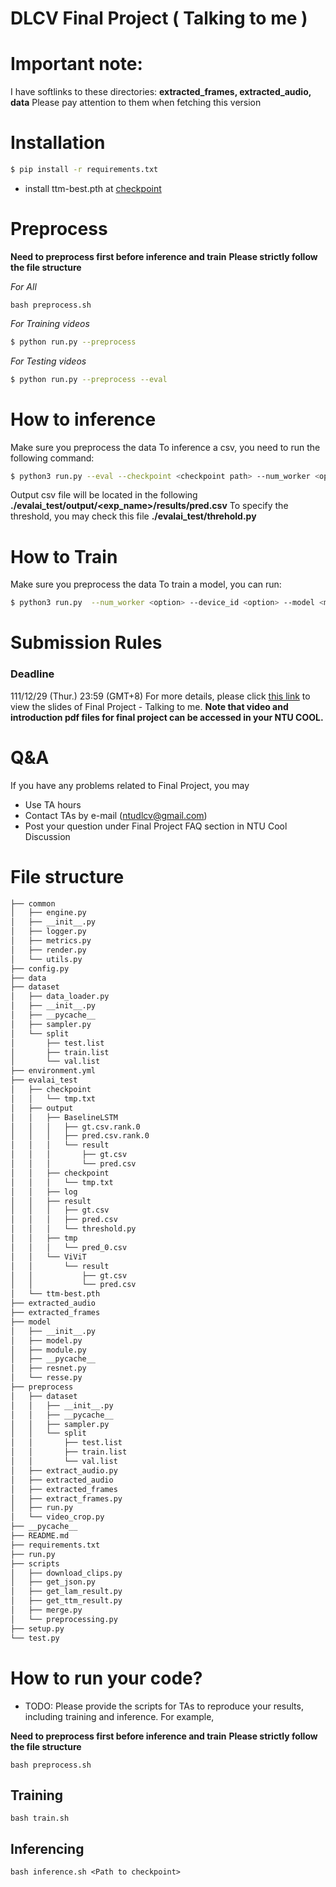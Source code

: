 # DLCV Final Project ( Talking to me )
# Important note:
I have softlinks to these directories: **extracted_frames, extracted_audio, data**
Please pay attention to them when fetching this version

# Installation
```bash script=
$ pip install -r requirements.txt
```
- install ttm-best.pth at [checkpoint](https://drive.google.com/drive/folders/1MGrhm3J1dKoWPSL3RvC3qb3QeiIqe9vi?usp=sharing)

# Preprocess
**Need to preprocess first before inference and train**
**Please strictly follow the file structure**

*For All*
```shell script=
bash preprocess.sh
```
*For Training videos*
```bash script=
$ python run.py --preprocess 
```

*For Testing videos*
```bash script=
$ python run.py --preprocess --eval
```


# How to inference 
Make sure you preprocess the data
To inference a csv, you need to run the following command:
```bash script= 
$ python3 run.py --eval --checkpoint <checkpoint path> --num_worker <option> --device_id <option> --model <model name - BaselineLSTM or ViViT>
```
Output csv file will be located in the following **./evalai_test/output/<exp_name>/results/pred.csv**
To specify the threshold, you may check this file **./evalai_test/threhold.py**

# How to Train
Make sure you preprocess the data
To train a model, you can run:
```bash script= 
$ python3 run.py  --num_worker <option> --device_id <option> --model <model name - BaselineLSTM or ViViT> --batch_size <batch size> --img_size <image size> --maxframe <maxframe>
```


# Submission Rules
### Deadline
111/12/29 (Thur.) 23:59 (GMT+8)
For more details, please click [this link](https://docs.google.com/presentation/d/1Y-gwBmucYgbWLLk-u6coHi7LybFLXgA9gV8KiOiKShI/edit?usp=sharing) to view the slides of Final Project - Talking to me. **Note that video and introduction pdf files for final project can be accessed in your NTU COOL.**
    
# Q&A
If you have any problems related to Final Project, you may
- Use TA hours
- Contact TAs by e-mail ([ntudlcv@gmail.com](mailto:ntudlcv@gmail.com))
- Post your question under Final Project FAQ section in NTU Cool Discussion

# File structure
```bash
├── common
│   ├── engine.py
│   ├── __init__.py
│   ├── logger.py
│   ├── metrics.py
│   ├── render.py
│   └── utils.py
├── config.py
├── data 
├── dataset
│   ├── data_loader.py
│   ├── __init__.py
│   ├── __pycache__
│   ├── sampler.py
│   └── split
│       ├── test.list
│       ├── train.list
│       └── val.list
├── environment.yml
├── evalai_test
│   ├── checkpoint
│   │   └── tmp.txt
│   ├── output
│   │   ├── BaselineLSTM
│   │   │   ├── gt.csv.rank.0
│   │   │   ├── pred.csv.rank.0
│   │   │   └── result
│   │   │       ├── gt.csv
│   │   │       └── pred.csv
│   │   ├── checkpoint
│   │   │   └── tmp.txt
│   │   ├── log
│   │   ├── result
│   │   │   ├── gt.csv
│   │   │   ├── pred.csv
│   │   │   └── threshold.py 
│   │   ├── tmp
│   │   │   └── pred_0.csv
│   │   └── ViViT
│   │       └── result
│   │           ├── gt.csv
│   │           └── pred.csv
│   └── ttm-best.pth
├── extracted_audio 
├── extracted_frames 
├── model
│   ├── __init__.py
│   ├── model.py
│   ├── module.py
│   ├── __pycache__
│   ├── resnet.py
│   └── resse.py
├── preprocess
│   ├── dataset
│   │   ├── __init__.py
│   │   ├── __pycache__
│   │   ├── sampler.py
│   │   └── split
│   │       ├── test.list
│   │       ├── train.list
│   │       └── val.list
│   ├── extract_audio.py
│   ├── extracted_audio 
│   ├── extracted_frames 
│   ├── extract_frames.py
│   ├── run.py
│   └── video_crop.py
├── __pycache__
├── README.md
├── requirements.txt
├── run.py
├── scripts
│   ├── download_clips.py
│   ├── get_json.py
│   ├── get_lam_result.py
│   ├── get_ttm_result.py
│   ├── merge.py
│   └── preprocessing.py
├── setup.py
└── test.py
```
# How to run your code?
* TODO: Please provide the scripts for TAs to reproduce your results, including training and inference. For example, 

**Need to preprocess first before inference and train**
**Please strictly follow the file structure**
```shell script=
bash preprocess.sh
```

## Training
```shell script=
bash train.sh 
```
## Inferencing
```shell script=
bash inference.sh <Path to checkpoint>
```

